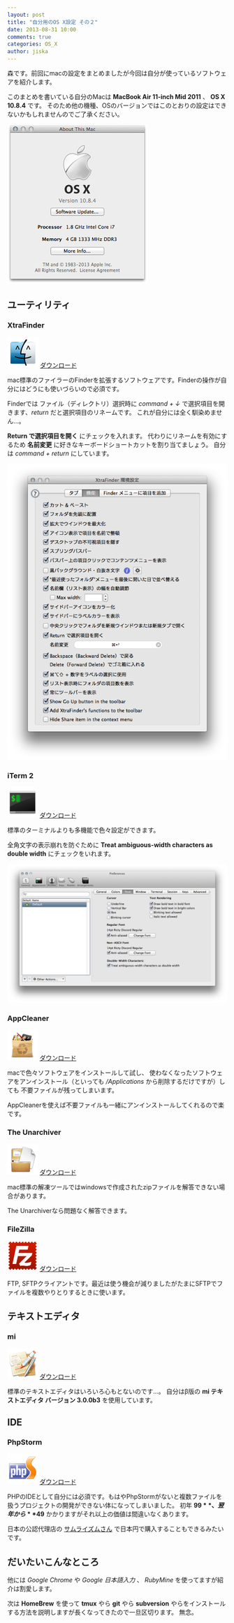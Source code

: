 ```yaml
---
layout: post
title: "自分用のOS X設定 その２"
date: 2013-08-31 10:00
comments: true
categories: OS_X
author: jiska
---
```


森です。前回にmacの設定をまとめましたが今回は自分が使っているソフトウェアを紹介します。

このまとめを書いている自分のMacは **MacBook Air 11-inch Mid 2011** 、 **OS X 10.8.4** です。
そのため他の機種、OSのバージョンではこのとおりの設定はできないかもしれませんのでご了承ください。

![my OS X](/images/posts/2013-08-12-set-up-os-x-part-1/my_os_x.png)

<!-- more -->

## ユーティリティ

### XtraFinder

![XtraFinder](/images/posts/2013-08-31-set-up-os-x-part-2/XtraFinder.png)
[ダウンロード](http://www.trankynam.com/xtrafinder/)

mac標準のファイラーのFinderを拡張するソフトウェアです。Finderの操作が自分にはどうにも使いづらいので必須です。

Finderでは ファイル（ディレクトリ）選択時に *command + ↓* で選択項目を開きます、*return* だと選択項目のリネームです。
これが自分には全く馴染めません…。

**Return で選択項目を開く** にチェックを入れます。
代わりにリネームを有効にするため **名前変更** に好きなキーボードショートカットを割り当てましょう。
自分は *command + return* にしています。

![XtraFinderの設定](/images/posts/2013-08-31-set-up-os-x-part-2/XtraFinder-setting.png)

### iTerm 2

![iTerm 2](/images/posts/2013-08-31-set-up-os-x-part-2/iTerm-2.png)
[ダウンロード](http://www.iterm2.com/)

標準のターミナルよりも多機能で色々設定ができます。

全角文字の表示崩れを防ぐために **Treat ambiguous-width characters as double width** にチェックをいれます。

![iTerm 2の設定](/images/posts/2013-08-31-set-up-os-x-part-2/iTerm-2-setting.png)

### AppCleaner

![AppCleaner](/images/posts/2013-08-31-set-up-os-x-part-2/AppCleaner.png)
[ダウンロード](http://www.freemacsoft.net/appcleaner/)

macで色々ソフトウェアをインストールして試し、
使わなくなったソフトウェアをアンインストール（といっても */Applications* から削除するだけですが）しても
不要ファイルが残ってしまいます。

AppCleanerを使えば不要ファイルも一緒にアンインストールしてくれるので楽です。

### The Unarchiver

![The Unarchiver](/images/posts/2013-08-31-set-up-os-x-part-2/The-Unarchiver.png)
[ダウンロード](https://itunes.apple.com/en/app/the-unarchiver/id425424353)

mac標準の解凍ツールではwindowsで作成されたzipファイルを解答できない場合があります。

The Unarchiverなら問題なく解答できます。

### FileZilla

![FileZilla](/images/posts/2013-08-31-set-up-os-x-part-2/FileZilla.png)
[ダウンロード](https://filezilla-project.org/)

FTP, SFTPクライアントです。最近は使う機会が減りましたがたまにSFTPでファイルを複数やりとりするときに使います。

## テキストエディタ

### mi

![mi](/images/posts/2013-08-31-set-up-os-x-part-2/mi.png)
[ダウンロード](http://www.mimikaki.net/)

標準のテキストエディタはいろいろ心もとないのです…。
自分はβ版の **mi テキストエディタ バージョン 3.0.0b3** を使用しています。

## IDE

### PhpStorm

![PhpStorm](/images/posts/2013-08-31-set-up-os-x-part-2/PhpStorm.png)
[ダウンロード](http://www.jetbrains.com/phpstorm/)

PHPのIDEとして自分には必須です。もはやPhpStormがないと複数ファイルを扱うプロジェクトの開発ができない体になってしまいました。
初年 **$99** 、翌年から **$49** かかりますがそれ以上の価値は間違いなくあります。

日本の公認代理店の [サムライズムさん](http://samuraism.com/products/jetbrains/phpstorm) で日本円で購入することもできるみたいです。

## だいたいこんなところ

他には *Google Chrome* や *Google 日本語入力* 、 *RubyMine* を使ってますが紹介は割愛します。

次は **HomeBrew** を使って **tmux** やら **git** やら **subversion** やらをインストールする方法を説明しますが長くなってきたので一旦区切ります。
無念。